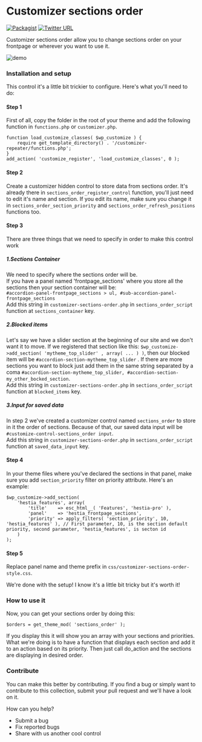 # Customizer sections order
[![Packagist](https://img.shields.io/packagist/l/doctrine/orm.svg)]() [![Twitter URL](https://img.shields.io/twitter/url/http/shields.io.svg?style=social)]()  

Customizer sections order allow you to change sections order on your frontpage or wherever you want to use it.

![demo](http://res.cloudinary.com/vertigo-studio-srl/image/upload/v1508933897/GIF-1_kmjg8l.gif)  

### Installation and setup
This control it's a little bit trickier to configure. Here's what you'll need to do:
#### Step 1
First of all, copy the folder in the root of your theme and add the following function in `functions.php` or `customizer.php`.
    
    function load_customize_classes( $wp_customize ) {  
        require get_template_directory() . '/customizer-repeater/functions.php';
    }
    add_action( 'customize_register', 'load_customize_classes', 0 );
    
 
#### Step 2
Create a customizer hidden control to store data from sections order. It's already there in `sections_order_register_control` function, you'll just need to edit it's name and section. If you edit its name, make sure you change it in `sections_order_section_priority` and `sections_order_refresh_positions` functions too.
                                                                                                                                                                                                                                          

#### Step 3  
There are three things that we need to specify in order to make this control work 
##### 1.Sections Container  
We need to specify where the sections order will be.  
If you have a panel named 'frontpage_sections' where you store all the sections then your section container will be:  
`#accordion-panel-frontpage_sections > ul, #sub-accordion-panel-frontpage_sections`  
Add this string in `customizer-sections-order.php` in `sections_order_script` function at `sections_container` key.

##### 2.Blocked items
Let's say we have a slider section at the beginning of our site and we don't want it to move. If we registered that section like this: `$wp_customize->add_section( 'mytheme_top_slider' , array( ... ) )`, then our blocked item will be `#accordion-section-mytheme_top_slider` . If there are more sections you want to block just add them in the same string separated by a coma `#accordion-section-mytheme_top_slider, #accordion-section-my_other_bocked_section`.  
Add this string in `customizer-sections-order.php` in `sections_order_script` function at `blocked_items` key.

##### 3.Input for saved data
In step 2 we've created a customizer control named `sections_order` to store in it the order of sections. Because of that, our saved data input will be `#customize-control-sections_order input`.  
Add this string in `customizer-sections-order.php` in `sections_order_script` function at `saved_data_input` key.


#### Step 4
In your theme files where you've declared the sections in that panel, make sure you add `section_priority` filter on priority attribute. Here's an example:

    $wp_customize->add_section(
        'hestia_features', array(
            'title'    => esc_html__( 'Features', 'hestia-pro' ),
            'panel'    => 'hestia_frontpage_sections',
            'priority' => apply_filters( 'section_priority', 10, 'hestia_features' ), // First parameter, 10, is the section default priority, second parameter, 'hestia_features', is secton id
        )
    );

#### Step 5
Replace panel name and theme prefix in `css/customizer-sections-order-style.css`.

We're done with the setup! I know it's a little bit tricky but it's worth it!

### How to use it
Now, you can get your sections order by doing this:
    
    $orders = get_theme_mod( 'sections_order' );
    
If you display this it will show you an array with your sections and priorities. What we're doing is to have a function that displays each section and add it to an action based on its priority. Then just call do_action and the sections are displaying in desired order.


### Contribute

You can make this better by contributing. If you find a bug or simply want to contribute to this collection, submit your pull request and we'll have a look on it.  

How can you help?
- Submit a bug
- Fix reported bugs
- Share with us another cool control
